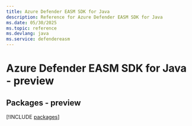 ```yaml
---
title: Azure Defender EASM SDK for Java
description: Reference for Azure Defender EASM SDK for Java
ms.date: 05/30/2025
ms.topic: reference
ms.devlang: java
ms.service: defendereasm
---
```

# Azure Defender EASM SDK for Java - preview
## Packages - preview
[!INCLUDE [packages](defender-easm-index.md)]